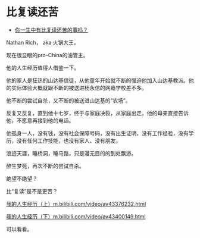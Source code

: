# 比复读还苦

- [你一生中有比复读还苦的事吗？](https://www.zhihu.com/question/345953564/answer/844155001)


Nathan Rich， aka 火锅大王。

现在很显眼的pro-China的油管主。

他的人生经历值得人借鉴一下。

他的家人是狂热的山达基信徒，从他童年开始就不断的强迫他加入山达基教派。他的实际体验大概就跟不断的被送进杨永信的网瘾学校差不多。

他不断的尝试自杀，又不断的被送进山达基的“农场”。

反复又反复，直到他十七岁，终于与家庭决裂，从家庭出走。他的母亲直接告诉他，不愿意再接到他的电话。

他孤身一人，没有钱，没有社会保障号码，没有出生证明，没有工作经验，没有学历，没有任何工作技能，也没有家人、没有朋友。

浪迹天涯，睡桥洞，睡马路，只是漫无目的的到处飘游。

醉生梦死，再次不断的尝试自杀。

绝望不绝望？

比“复读”是不是更苦？

[我的人生经历（上）​m.bilibili.com/video/av43376232.html](https://link.zhihu.com/?target=https%3A//m.bilibili.com/video/av43376232.html)

  

[我的人生经历（下）​m.bilibili.com/video/av43400149.html](https://link.zhihu.com/?target=https%3A//m.bilibili.com/video/av43400149.html)

  

可以看看。

  